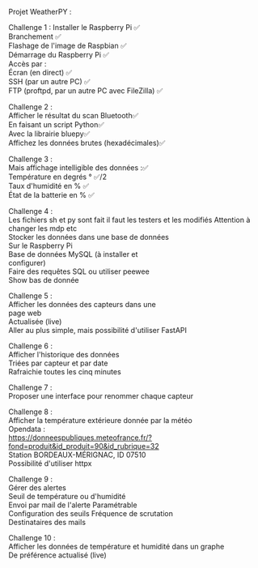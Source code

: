 Projet WeatherPY :<br>


Challenge 1 :
    Installer le Raspberry Pi ✅<br>
    Branchement ✅<br>
    Flashage de l'image de Raspbian ✅<br>
    Démarrage du Raspberry Pi ✅<br>
    Accès par : <br>
        Écran (en direct) ✅<br>
        SSH (par un autre PC) ✅<br>
        FTP (proftpd, par un autre PC avec FileZilla) ✅<br>

Challenge 2 :<br>
    Afficher le résultat du scan Bluetooth✅<br>
    En faisant un script Python✅<br>
    Avec la librairie bluepy✅<br>
    Affichez les données brutes (hexadécimales)✅<br>

Challenge 3 :<br>
    Mais affichage intelligible des données :✅<br>
        Température en degrés ° ✅/2<br>
        Taux d'humidité en % ✅<br>
        État de la batterie en % ✅<br>

Challenge 4 : <br>
    Les fichiers sh et py sont fait il faut les testers et les modifiés Attention à changer les mdp etc<br>
    Stocker les données dans une base de données<br>
    Sur le Raspberry Pi<br>
    Base de données MySQL (à installer et<br>
    configurer)<br>
    Faire des requêtes SQL ou utiliser peewee<br>
    Show bas de donnée<br>

Challenge 5 :<br>
    Afficher les données des capteurs dans une<br>
    page web<br>
    Actualisée (live)<br>
    Aller au plus simple, mais possibilité d'utiliser FastAPI<br>
 
Challenge 6 :<br>
    Afficher l'historique des données<br>
    Triées par capteur et par date<br>
    Rafraichie toutes les cinq minutes<br>

Challenge 7 :<br>
    Proposer une interface pour renommer chaque capteur<br>

Challenge 8 :<br>
    Afficher la température extérieure donnée par la météo<br>
    Opendata :<br>
    https://donneespubliques.meteofrance.fr/?fond=produit&id_produit=90&id_rubrique=32<br>
    Station BORDEAUX-MÉRIGNAC, ID 07510<br>
    Possibilité d'utiliser httpx<br>

Challenge 9 :<br>
    Gérer des alertes<br>
    Seuil de température ou d'humidité<br>
    Envoi par mail de l'alerte Paramétrable<br>
    Configuration des seuils Fréquence de scrutation<br>
    Destinataires des mails<br>

Challenge 10 :<br>
    Afficher les données de température et humidité dans un graphe<br>
    De préférence actualisé (live)<br>

